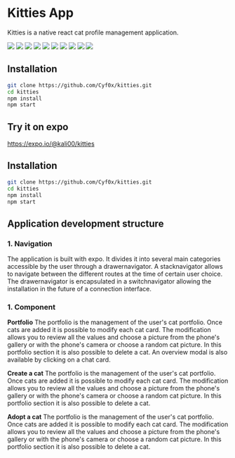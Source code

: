 # Kitties App

Kitties is a native react cat profile management application.<br />

![](./Images/screenshoot/01.png)
![](./Images/screenshoot/02.png)
![](./Images/screenshoot/03.png)
![](./Images/screenshoot/04.png)
![](./Images/screenshoot/05.png)
![](./Images/screenshoot/07.png)
![](./Images/screenshoot/08.png)
![](./Images/screenshoot/06.png)
![](./Images/screenshoot/09.png)
![](./Images/screenshoot/10.png)


## Installation


```bash
git clone https://github.com/Cyf0x/kitties.git
cd kitties
npm install
npm start
```


## Try it on expo
<a href="https://expo.io/@kali00/kitties">https://expo.io/@kali00/kitties</a>

## Installation


```bash
git clone https://github.com/Cyf0x/kitties.git
cd kitties
npm install
npm start
```

## Application development structure

<h3>1. Navigation</h3>

The application is built with expo. It divides it into several main categories accessible by the user through a drawernavigator.
A stacknavigator allows to navigate between the different routes at the time of certain user choice.
The drawernavigator is encapsulated in a switchnavigator allowing the installation in the future of a connection interface.

<h3>1. Component</h3>

**Portfolio**
The portfolio is the management of the user's cat portfolio. Once cats are added it is possible to modify each cat card. The modification allows you to review all the values and choose a picture from the phone's gallery or with the phone's camera or choose a random cat picture. In this portfolio section it is also possible to delete a cat.
An overview modal is also available by clicking on a chat card.

**Create a cat**
The portfolio is the management of the user's cat portfolio. Once cats are added it is possible to modify each cat card. The modification allows you to review all the values and choose a picture from the phone's gallery or with the phone's camera or choose a random cat picture. In this portfolio section it is also possible to delete a cat.

**Adopt a cat**
The portfolio is the management of the user's cat portfolio. Once cats are added it is possible to modify each cat card. The modification allows you to review all the values and choose a picture from the phone's gallery or with the phone's camera or choose a random cat picture. In this portfolio section it is also possible to delete a cat.

